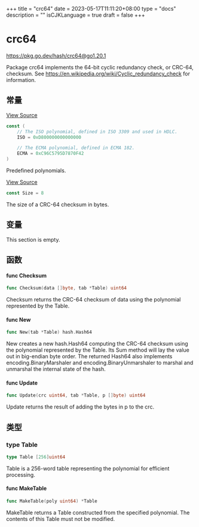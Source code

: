 +++
title = "crc64"
date = 2023-05-17T11:11:20+08:00
type = "docs"
description = ""
isCJKLanguage = true
draft = false
+++
# crc64

https://pkg.go.dev/hash/crc64@go1.20.1



Package crc64 implements the 64-bit cyclic redundancy check, or CRC-64, checksum. See https://en.wikipedia.org/wiki/Cyclic_redundancy_check for information.



## 常量 

[View Source](https://cs.opensource.google/go/go/+/go1.20.1:src/hash/crc64/crc64.go;l=20)

``` go 
const (
	// The ISO polynomial, defined in ISO 3309 and used in HDLC.
	ISO = 0xD800000000000000

	// The ECMA polynomial, defined in ECMA 182.
	ECMA = 0xC96C5795D7870F42
)
```

Predefined polynomials.

[View Source](https://cs.opensource.google/go/go/+/go1.20.1:src/hash/crc64/crc64.go;l=17)

``` go 
const Size = 8
```

The size of a CRC-64 checksum in bytes.

## 变量

This section is empty.

## 函数

#### func Checksum 

``` go 
func Checksum(data []byte, tab *Table) uint64
```

Checksum returns the CRC-64 checksum of data using the polynomial represented by the Table.

#### func New 

``` go 
func New(tab *Table) hash.Hash64
```

New creates a new hash.Hash64 computing the CRC-64 checksum using the polynomial represented by the Table. Its Sum method will lay the value out in big-endian byte order. The returned Hash64 also implements encoding.BinaryMarshaler and encoding.BinaryUnmarshaler to marshal and unmarshal the internal state of the hash.

#### func Update 

``` go 
func Update(crc uint64, tab *Table, p []byte) uint64
```

Update returns the result of adding the bytes in p to the crc.

## 类型

### type Table 

``` go 
type Table [256]uint64
```

Table is a 256-word table representing the polynomial for efficient processing.

#### func MakeTable 

``` go 
func MakeTable(poly uint64) *Table
```

MakeTable returns a Table constructed from the specified polynomial. The contents of this Table must not be modified.
